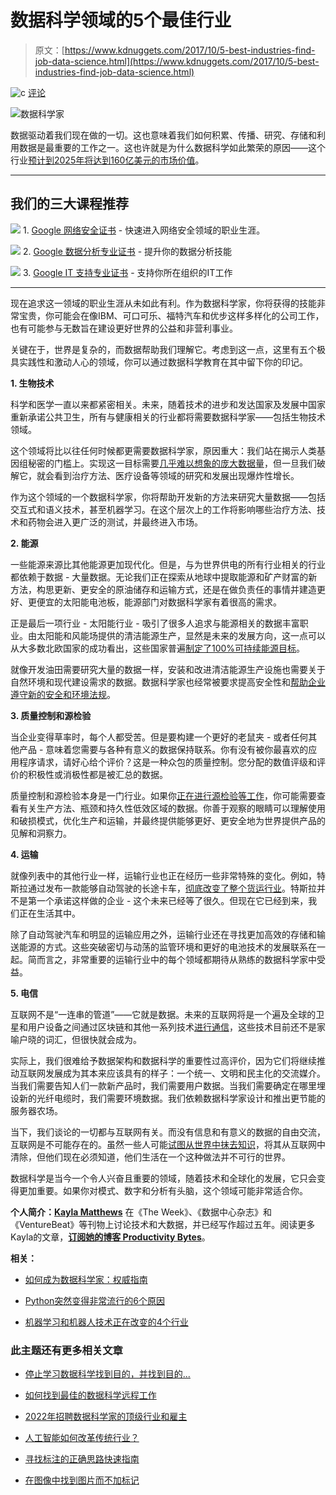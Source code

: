 # 数据科学领域的5个最佳行业

> 原文：[https://www.kdnuggets.com/2017/10/5-best-industries-find-job-data-science.html](https://www.kdnuggets.com/2017/10/5-best-industries-find-job-data-science.html)

![c](../Images/3d9c022da2d331bb56691a9617b91b90.png) [评论](#comments)

![数据科学家](../Images/933689ede06e029232123c77f868de8b.png)

数据驱动着我们现在做的一切。这也意味着我们如何积累、传播、研究、存储和利用数据是最重要的工作之一。这也许就是为什么数据科学如此繁荣的原因——这个行业[预计到2025年将达到160亿美元的市场价值](http://economictimes.indiatimes.com/tech/ites/big-data-analytics-to-become-16-billion-industry-by-2025/articleshow/59410695.cms)。

* * *

## 我们的三大课程推荐

![](../Images/0244c01ba9267c002ef39d4907e0b8fb.png) 1\. [Google 网络安全证书](https://www.kdnuggets.com/google-cybersecurity) - 快速进入网络安全领域的职业生涯。

![](../Images/e225c49c3c91745821c8c0368bf04711.png) 2\. [Google 数据分析专业证书](https://www.kdnuggets.com/google-data-analytics) - 提升你的数据分析技能

![](../Images/0244c01ba9267c002ef39d4907e0b8fb.png) 3\. [Google IT 支持专业证书](https://www.kdnuggets.com/google-itsupport) - 支持你所在组织的IT工作

* * *

现在追求这一领域的职业生涯从未如此有利。作为数据科学家，你将获得的技能非常宝贵，你可能会在像IBM、可口可乐、福特汽车和优步这样多样化的公司工作，也有可能参与无数旨在建设更好世界的公益和非营利事业。

关键在于，世界是复杂的，而数据帮助我们理解它。考虑到这一点，这里有五个极具实践性和激动人心的领域，你可以通过数据科学教育在其中留下你的印记。

**1\. 生物技术**

科学和医学一直以来都紧密相关。未来，随着技术的进步和发达国家及发展中国家重新承诺公共卫生，所有与健康相关的行业都将需要数据科学家——包括生物技术领域。

这个领域将比以往任何时候都更需要数据科学家，原因重大：我们站在揭示人类基因组秘密的门槛上。实现这一目标需要[几乎难以想象的庞大数据量](http://www.mastersindatascience.org/industry/biotech/)，但一旦我们破解它，就会看到治疗方法、医疗设备等领域的研究和发展出现爆炸性增长。

作为这个领域的一个数据科学家，你将帮助开发新的方法来研究大量数据——包括交互式和语义技术，甚至机器学习。在这个层次上的工作将影响哪些治疗方法、技术和药物会进入更广泛的测试，并最终进入市场。

**2\. 能源**

一些能源来源比其他能源更加现代化。但是，与为世界供电的所有行业相关的行业都依赖于数据 - 大量数据。无论我们正在探索从地球中提取能源和矿产财富的新方法，构思更新、更安全的原油储存和运输方式，还是在做负责任的事情并建造更好、更便宜的太阳能电池板，能源部门对数据科学家有着很高的需求。

正是最后一项行业 - 太阳能行业 - 吸引了很多人追求与能源相关的数据丰富职业。由太阳能和风能场提供的清洁能源生产，显然是未来的发展方向，这一点可以从大多数北欧国家的成功看出，这些国家普遍[制定了100%可持续能源目标](https://phys.org/news/2017-01-nordic-countries-energy-transition-worth.html)。

就像开发油田需要研究大量的数据一样，安装和改进清洁能源生产设施也需要关于自然环境和现代建设需求的数据。数据科学家也经常被要求提高安全性和[帮助企业遵守新的安全和环境法规](http://www.mastersindatascience.org/industry/energy/)。

**3\. 质量控制和源检验**

当企业变得草率时，每个人都受苦。但是要构建一个更好的老鼠夹 - 或者任何其他产品 - 意味着您需要与各种有意义的数据保持联系。你有没有被你最喜欢的应用程序请求，请好心给个评价？这是一种众包的质量控制。您分配的数值评级和评价的积极性或消极性都是被汇总的数据。

质量控制和源检验本身是一门行业。如果你[正在进行源检验等工作](http://www.nts-unitek.com/)，你可能需要查看有关生产方法、瓶颈和持久性低效区域的数据。你善于观察的眼睛可以理解使用和破损模式，优化生产和运输，并最终提供能够更好、更安全地为世界提供产品的见解和洞察力。

**4\. 运输**

就像列表中的其他行业一样，运输行业也正在经历一些非常特殊的变化。例如，特斯拉通过发布一款能够自动驾驶的长途卡车，[彻底改变了整个货运行业](https://futurism.com/teslas-upcoming-semi-truck-could-prompt-huge-changes-in-the-haulage-industry/)。特斯拉并不是第一个承诺这样做的企业 - 这个未来已经等了很久。但现在它已经到来，我们正在生活其中。

除了自动驾驶汽车和明显的运输应用之外，运输行业还在寻找更加高效的存储和输送能源的方式。这些突破密切与动荡的监管环境和更好的电池技术的发展联系在一起。简而言之，非常重要的运输行业中的每个领域都期待从熟练的数据科学家中受益。

**5\. 电信**

互联网不是“一连串的管道”——它就是数据。未来的互联网将是一个遍及全球的卫星和用户设备之间通过区块链和其他一系列技术[进行通信](https://techcrunch.com/2017/01/08-the-future-is-a-decentralized-internet/)，这些技术目前还不是家喻户晓的词汇，但很快就会成为。

实际上，我们很难给予数据架构和数据科学的重要性过高评价，因为它们将继续推动互联网发展成为其本来应该具有的样子：一个统一、文明和民主化的交流媒介。当我们需要告知人们一款新产品时，我们需要用户数据。当我们需要确定在哪里埋设新的光纤电缆时，我们需要环境数据。我们依赖数据科学家设计和推出更节能的服务器农场。

当下，我们谈论的一切都与互联网有关。而没有信息和有意义的数据的自由交流，互联网是不可能存在的。虽然一些人可能[试图从世界中抹去知识](https://www.wired.com/2017/01/rogue-scientists-race-save-climate-data-trump/)，将其从互联网中清除，但他们现在必须知道，他们生活在一个这种做法并不可行的世界。

数据科学是当今一个令人兴奋且重要的领域，随着技术和全球化的发展，它只会变得更加重要。如果你对模式、数字和分析有头脑，这个领域可能非常适合你。

**个人简介：[Kayla Matthews](http://productivitybytes.com/subscribe-to-productivity-bytes/)** 在《The Week》、《数据中心杂志》和《VentureBeat》等刊物上讨论技术和大数据，并已经写作超过五年。阅读更多Kayla的文章，[**订阅她的博客 Productivity Bytes**](http://productivitybytes.com/subscribe-to-productivity-bytes/)。

**相关：**

+   [如何成为数据科学家：权威指南](/2017/08/become-data-scientist-definitive-guide.html)

+   [Python突然变得非常流行的6个原因](/2017/07/6-reasons-python-suddenly-super-popular.html)

+   [机器学习和机器人技术正在改变的4个行业](/2017/08/4-industries-transformed-machine-learning-robotics.html)

### 此主题还有更多相关文章

+   [停止学习数据科学找到目的，并找到目的...](https://www.kdnuggets.com/2021/12/stop-learning-data-science-find-purpose.html)

+   [如何找到最佳的数据科学远程工作](https://www.kdnuggets.com/2022/12/find-best-data-science-remote-jobs.html)

+   [2022年招聘数据科学家的顶级行业和雇主](https://www.kdnuggets.com/2022/06/top-industries-employers-hiring-data-scientists-2022.html)

+   [人工智能如何改革传统行业？](https://www.kdnuggets.com/how-ai-is-revolutionizing-the-legacy-industries)

+   [寻找标注的正确思路快速指南](https://www.kdnuggets.com/2022/04/quick-guide-find-right-minds-annotation.html)

+   [在图像中找到图片而不加标记](https://www.kdnuggets.com/2022/09/find-picture-image-without-marking.html)
